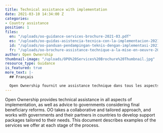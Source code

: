 ```yaml
---
title: Technical assistance with implementation
date: 2021-03-10 14:34:00 Z
categories:
- Country assistance
position: 1
files:
  en: "/uploads/oo-guidance-services-brochure-2021-03.pdf"
  es: "/uploads/oo-guidas-asistencia-tecnica-con-la-implementacion-2021-03.pdf"
  id: "/uploads/oo-panduan-pendampingan-teknis-dengan-implementasi-2021-06.pdf"
  fr: "/uploads/oo-brochure-assistance-technique-a-la-mise-en-oeuvre-2022-02.pdf"
author: Open Ownership
thumbnail-image: "/uploads/OPO%20Services%20Brochure%20Thumbnail.jpg"
resource_type: Guidance
is_featured: true
more_text: |-
  ## Français

  Open Ownership fournit une assistance technique dans tous les aspects de la mise en œuvre, ainsi que des conseils aux gouvernements qui envisagent des réformes en matière de bénéficiaires finaux. OO adopte une approche collaborative et personnalisée, et travaille avec les gouvernements et leurs partenaires présents dans les pays, à l’effet d’élaborer des dispositifs d’appui adaptés à leurs besoins. Le présent document décrit des exemples de services que nous proposons à chaque étape du processus.
---
```


Open Ownership provides technical assistance in all aspects of implementation, as well as advice to governments considering final beneficiary reforms. OO takes a collaborative and tailored approach, and works with governments and their partners in countries to develop support packages tailored to their needs. This document describes examples of the services we offer at each stage of the process.